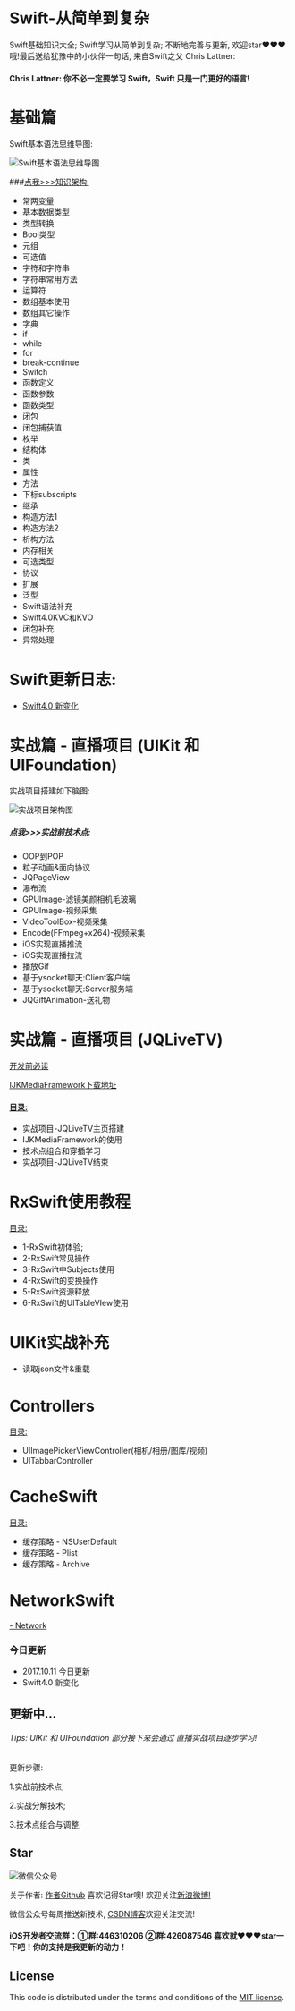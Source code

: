 
# Swift-从简单到复杂
Swift基础知识大全; Swift学习从简单到复杂; 不断地完善与更新, 欢迎star❤️❤️❤️哦!最后送给犹豫中的小伙伴一句话, 来自Swift之父 Chris Lattner:
#### Chris Lattner: 你不必一定要学习 Swift，Swift 只是一门更好的语言!
基础篇
===
Swift基本语法思维导图:

![Swift基本语法思维导图](https://github.com/iOS-Swift-Developers/Swift/blob/master/Swift%E5%9F%BA%E6%9C%AC%E8%AF%AD%E6%B3%95%E6%80%9D%E7%BB%B4%E5%AF%BC%E5%9B%BE.png?raw=true)

###[点我>>>知识架构:](https://github.com/iOS-Swift-Developers/Swift/tree/master/%E5%9F%BA%E7%A1%80%E8%AF%AD%E6%B3%95)

- 常两变量
- 基本数据类型
- 类型转换
- Bool类型
- 元组
- 可选值
- 字符和字符串
- 字符串常用方法
- 运算符
- 数组基本使用
- 数组其它操作
- 字典
- if
- while
- for
- break-continue
- Switch
- 函数定义
- 函数参数
- 函数类型
- 闭包
- 闭包捕获值
- 枚举
- 结构体
- 类
- 属性
- 方法
- 下标subscripts
- 继承
- 构造方法1
- 构造方法2
- 析构方法
- 内存相关
- 可选类型
- 协议
- 扩展
- 泛型
- Swift语法补充
- Swift4.0KVC和KVO
- 闭包补充
- 异常处理

Swift更新日志:
===
- [Swift4.0 新变化](https://github.com/iOS-Swift-Developers/Swift/tree/master/Swift%E6%9B%B4%E6%96%B0%E6%97%A5%E5%BF%97)

实战篇 - 直播项目 (UIKit 和 UIFoundation)
===
实战项目搭建如下脑图:

![实战项目架构图](https://github.com/iOS-Swift-Developers/Swift/blob/master/%E5%AE%9E%E6%88%98%E9%A1%B9%E7%9B%AE%E6%9E%B6%E6%9E%84%E5%9B%BE.png?raw=true)

##### [点我>>>实战前技术点:](https://github.com/iOS-Swift-Developers/Swift/tree/master/%E5%AE%9E%E6%88%98%E5%89%8D%E6%8A%80%E6%9C%AF%E7%82%B9)


- OOP到POP
- 粒子动画&面向协议
- JQPageView
- 瀑布流
- GPUImage-滤镜美颜相机毛玻璃
- GPUImage-视频采集
- VideoToolBox-视频采集
- Encode(FFmpeg+x264)-视频采集
- iOS实现直播推流
- iOS实现直播拉流
- 播放Gif
- 基于ysocket聊天:Client客户端
- 基于ysocket聊天:Server服务端
- JQGiftAnimation-送礼物

实战篇 - 直播项目 (JQLiveTV)
===

[开发前必读](https://github.com/iOS-Swift-Developers/Swift/blob/master/%E5%AE%9E%E6%88%98%E9%A1%B9%E7%9B%AE%E4%B8%80/%E5%BC%80%E5%8F%91%E5%89%8D%E5%BF%85%E7%9C%8B.pages?raw=true)

[IJKMediaFramework下载地址](http://download.csdn.net/detail/qq_31810357/9917177)

#### [目录:](https://github.com/iOS-Swift-Developers/Swift/tree/master/%E5%AE%9E%E6%88%98%E9%A1%B9%E7%9B%AE%E4%B8%80)

- 实战项目-JQLiveTV主页搭建
- IJKMediaFramework的使用
- 技术点组合和穿插学习
- 实战项目-JQLiveTV结束

RxSwift使用教程
===
[目录:](https://github.com/iOS-Swift-Developers/Swift/tree/master/RxSwift%E4%BD%BF%E7%94%A8%E6%95%99%E7%A8%8B)

- 1-RxSwift初体验;
- 2-RxSwift常见操作
- 3-RxSwift中Subjects使用
- 4-RxSwift的变换操作
- 5-RxSwift资源释放
- 6-RxSwift的UITableVIew使用


UIKit实战补充
===
- 读取json文件&重载


Controllers
===
[目录:](https://github.com/iOS-Swift-Developers/Swift/tree/master/Controllers)

- UIImagePickerViewController(相机/相册/图库/视频)
- UITabbarController

CacheSwift
===
[目录:](https://github.com/iOS-Swift-Developers/Swift/tree/master/CacheSwift)
- 缓存策略 - NSUserDefault
- 缓存策略 - Plist
- 缓存策略 - Archive

NetworkSwift
===
[- Network](https://github.com/iOS-Swift-Developers/Swift/tree/master/NetworkSwift)

### 今日更新
- 2017.10.11 今日更新
-  Swift4.0 新变化

## 更新中...
###### Tips: UIKit 和 UIFoundation 部分接下来会通过 直播实战项目逐步学习! 

更新步骤:

1.实战前技术点;

2.实战分解技术;

3.技术点组合与调整;


## Star

![微信公众号](http://blog26.com/images/wechatscan.gif)

关于作者: [作者Github](https://github.com/XiaoHanGe) 喜欢记得Star噢! 欢迎关注[新浪微博!](http://weibo.com/hjq995)

微信公众号每周推送新技术, [CSDN博客](http://blog.csdn.net/qq_31810357)欢迎关注交流!
 
#### iOS开发者交流群：①群:446310206 ②群:426087546 喜欢就❤️❤️❤️star一下吧！你的支持是我更新的动力！ 

## License

This code is distributed under the terms and conditions of the [MIT license](LICENSE).

